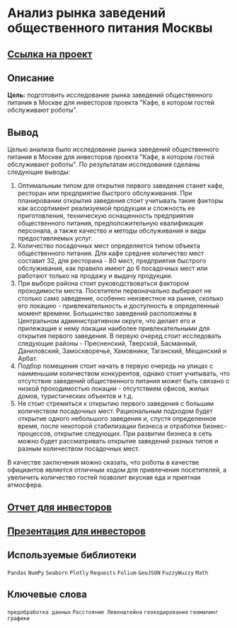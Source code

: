 # Анализ рынка заведений общественного питания Москвы

## [Ссылка на проект](https://nbviewer.org/github/KSingular/yp_da_projects/blob/main/set_08_food_market/set_08_food_market.ipynb)

## Описание
**Цель:** подготовить исследование рынка заведений общественного питания в Москве для инвесторов проекта "Кафе, в котором гостей обслуживают роботы".

## Вывод
Целью анализа было исследование рынка заведений общественного питания в Москве для инвесторов проекта "Кафе, в котором гостей обслуживают роботы". По результатам исследования сделаны следующие выводы:  
  
1. Оптимальным типом для открытия первого заведения станет кафе, ресторан или предприятие быстрого обслуживания. При планировании открытия заведения стоит учитывать такие факторы как ассортимент реализуемой продукции и сложность ее приготовления, техническую оснащенность предприятия общественного питания, предположительную квалификация персонала, а также качество и методы обслуживания и виды предоставляемых услуг.   
2. Количество посадочных мест определяется типом объекта общественного питания. Для кафе среднее количество мест составит 32, для ресторана - 80 мест, предприятия быстрого обслуживания, как правило имеют до 6 посадочных мест или работают только на продажу и выдачу продукции.  
3. При выборе района стоит руководствоваться фактором проходимости места. Посетители первоначально выбирают не столько само заведение, особенно неизвестное на рынке, сколько его локацию - привлекательность и доступность в определенный момент времени. Большинство заведений расположены в Центральном административном округе, что делает его и прилежащие к нему локации наиболее привлекательными для открытия первого заведения. В первую очеред стоит исследовать следующие районы - Пресненский, Тверской, Басманный, Даниловский, Замоскворечье, Хамовники, Таганский, Мещанский и Арбат.  
4. Подбор помещения стоит начать в первую очередь на улицах с наименьшим количеством конкурентов, однако стоит учитывать, что отсутствие заведений общественного питания может быть связано с низкой проходимостью локации - отсутствием офисов, жилых домов, туристических объектов и т.д.   
5. Не стоит стремиться к открытию первого заведения с большим количеством посадочных мест. Рациональным подходом будет открытие одного небольшого заведения и, спустя определенное время, после некоторой стабилизации бизнеса и отработки бизнес-процессов, открытие следующих. При развитии бизнеса в сеть можно будет рассматривать открытие заведений разных типов и разным количеством посадочных мест.  

В качестве заключения можно сказать, что роботы в качестве официантов является отличным ходом для привлечения посетителей, а увеличить количество гостей позволит вкусная еда и приятная атмосфера.

## [Отчет для инвесторов](https://github.com/KSingular/yp_da_projects/blob/main/set_08_food_market/Исследование_рынка_заведений_общественного_питания_Москвы_REP.pdf)

## [Презентация для инвесторов](https://github.com/KSingular/yp_da_projects/blob/main/set_08_food_market/Исследование_рынка_заведений_общественного_питания_Москвы_PPT.pdf)

## Используемые библиотеки
`Pandas` `NumPy` `Seaborn` `Plotly` `Requests` `Folium` `GeoJSON` `FuzzyWuzzy` `Math` 

## Ключевые слова
`предобработка данных` `Расстояние Левенштейна` `геокодирование` `геомапинг` `графики`